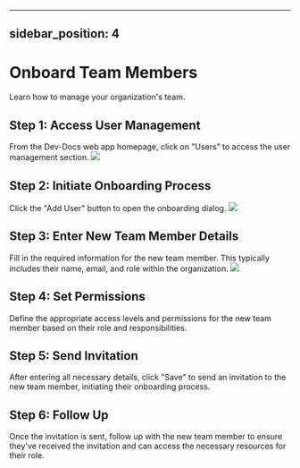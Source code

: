 

  ---
sidebar_position: 4
---

# Onboard Team Members

Learn how to manage your organization's team.

## Step 1: Access User Management

From the Dev-Docs web app homepage, click on "Users" to access the user management section.
![](/img/add_team_members/step_1.png)

## Step 2: Initiate Onboarding Process

Click the "Add User" button to open the onboarding dialog.
![](/img/add_team_members/step_2.png)

## Step 3: Enter New Team Member Details

Fill in the required information for the new team member. This typically includes their name, email, and role within the organization.
![](/img/add_team_members/step_3.png)

## Step 4: Set Permissions

Define the appropriate access levels and permissions for the new team member based on their role and responsibilities.

## Step 5: Send Invitation

After entering all necessary details, click "Save" to send an invitation to the new team member, initiating their onboarding process.

## Step 6: Follow Up

Once the invitation is sent, follow up with the new team member to ensure they've received the invitation and can access the necessary resources for their role.

  